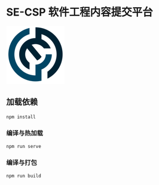 # SE-CSP 软件工程内容提交平台

![icon](/public/logo.png)

## 

## 加载依赖
```
npm install
```

### 编译与热加载
```
npm run serve
```

### 编译与打包
```
npm run build
```
